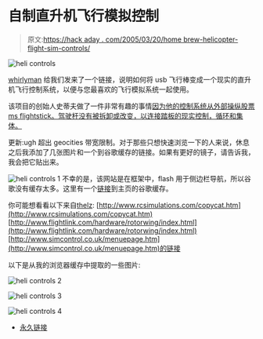 # 自制直升机飞行模拟控制

> 原文:[https://hack aday . com/2005/03/20/home brew-helicopter-flight-sim-controls/](https://hackaday.com/2005/03/20/homebrew-helicopter-flight-sim-controls/)

![heli controls](../Images/310e18aba1fa468e1c7aa1f539483114.png)

[whirlyman](http://egems.blogspot.com/) 给我们发来了一个链接，说明如何将 usb 飞行棒变成一个现实的直升机飞行控制系统，以便与您最喜欢的飞行模拟系统一起使用。

该项目的创始人史蒂夫做了一件非常有趣的事情[因为他的控制系统从外部操纵股票 ms flightstick。驾驶杆没有被拆卸或改变，以连接踏板的现实控制，循环和集体。](http://ca.geocities.com/shanley0620%40rogers.com/)

更新:ugh 超出 geocities 带宽限制。对于那些只想快速浏览一下的人来说，休息之后我添加了几张图片和一个到谷歌缓存的链接。如果有更好的镜子，请告诉我，我会把它贴出来。

![heli controls 1](../Images/01eb4e886ea0ae665868621c3c4f6d86.png)
不幸的是，该网站是在框架中，flash 用于侧边栏导航，所以谷歌没有缓存太多。这里有一个[链接](http://64.233.167.104/search?q=cache:kokhP6qDM_sJ:ca.geocities.com/shanley0620%40rogers.com/mainpage.html+steve%27s+helicopter+controls+mainpage.html&hl=en)到主页的谷歌缓存。

你可能想看看以下来自[thelz](http://www.thelz.com/):
[http://www.rcsimulations.com/copycat.htm](http://www.rcsimulations.com/copycat.htm)
[http://www.flightlink.com/hardware/rotorwing/index.html](http://www.flightlink.com/hardware/rotorwing/index.html)
[http://www.simcontrol.co.uk/menuepage.htm](http://www.simcontrol.co.uk/menuepage.htm)的链接

以下是从我的浏览器缓存中提取的一些图片:

![heli controls 2](../Images/1e8f1ae258f0099dcf3f4a24ba2447fb.png)

![heli controls 3](../Images/bc3f31f7e846fe82836bc508f1c507d2.png)

![heli controls 4](../Images/d9699e6d4f12ea659d05cd68fc6e40d2.png)

*   [永久链接](http://ca.geocities.com/shanley0620%40rogers.com/)